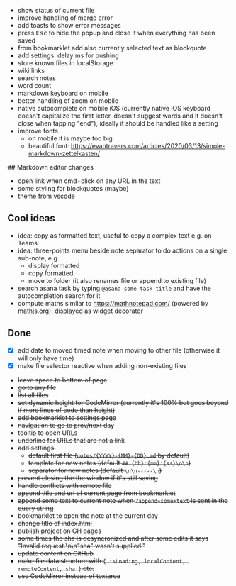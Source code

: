 * show status of current file
* improve handling of merge error
* add toasts to show error messages
* press <kbd>Esc</kbd> to hide the popup and close it when everything has been saved
* from bookmarklet add also currently selected text as blockquote
* add settings: delay ms for pushing
* store known files in localStorage
* wiki links
* search notes
* word count
* markdown keyboard on mobile
* better handling of zoom on mobile
* native autocomplete on mobile iOS (currently native iOS keyboard doesn't capitalize the first letter, doesn't suggest words and it doesn't close when tapping "end"), ideally it should be handled like a setting
* improve fonts
  * on mobile it is maybe too big
  * beautiful font: https://evantravers.com/articles/2020/03/13/simple-markdown-zettelkasten/


## Markdown editor changes
* open link when cmd+click on any URL in the text
* some styling for blockquotes (maybe)
* theme from vscode

## Cool ideas
* idea: copy as formatted text, useful to copy a complex text e.g. on Teams
* idea: three-points menu beside note separator to do actions on a single sub-note, e.g.: 
  * display formatted
  * copy formatted
  * move to folder (it also renames file or append to existing file)
* search asana task by typing `@asana some task title` and have the autocompletion search for it
* compute maths similar to https://mathnotepad.com/ (powered by mathjs.org), displayed as widget decorator

## Done
* [x] add date to moved timed note when moving to other file (otherwise it will only have time)
* [x] make file selector reactive when adding non-existing files
* ~~leave space to bottom of page~~
* ~~go to any file~~
* ~~list all files~~
* ~~set dynamic height for CodeMirror (currently it's 100% but goes beyond if more lines of code than height)~~
* ~~add bookmarklet to settings page~~
* ~~navigation to go to prev/next day~~
* ~~tooltip to open URLs~~
* ~~underline for URLs that are not a link~~
* ~~add settings:~~
  * ~~default first file (`notes/{YYYY}-{MM}-{DD}.md` by default)~~
  * ~~template for new notes (default `## {hh}:{mm}:{ss}\n\n`)~~
  * ~~separator for new notes (default `\n\n-----\n`)~~
* ~~prevent closing the the window if it's still saving~~
* ~~handle conflicts with remote file~~
* ~~append title and url of current page from bookmarklet~~
* ~~append some text to current note when `?append=some+text` is sent in the query string~~
* ~~bookmarklet to open the note at the current day~~
* ~~change title of index.html~~
* ~~publish project on GH pages~~
* ~~some times the sha is desyncronized and after some edits it says "Invalid request.\n\n\"sha\" wasn't supplied."~~
* ~~update content on GitHub~~
* ~~make file data structure with `{ isLoading, localContent, remoteContent, sha }` etc.~~
* ~~use CodeMirror instead of textarea~~